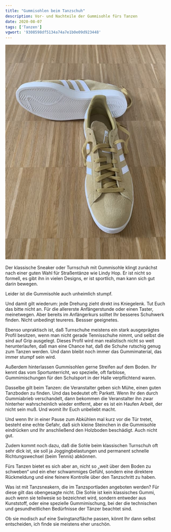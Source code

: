 ```yaml
---
title: "Gummisohlen beim Tanzschuh"
description: Vor- und Nachteile der Gummisohle fürs Tanzen
date: 2020-08-07
tags: ['Tanzen']
vgwort: '9308598df5134a74a7e1b0e09d923448'
---
```

![](IMG_6182.jpg)

Der klassische Sneaker oder Turnschuh mit Gummisohle klingt zunächst nach einer guten Wahl für Straßentänze wie Lindy Hop. Er ist nicht so formell, es gibt ihn in vielen Designs, er ist sportlich, man kann sich gut darin bewegen.

Leider ist die Gummisohle auch unheimlich stumpf.

Und damit gilt wiederum: jede Drehung zieht direkt ins Kniegelenk. Tut Euch das bitte nicht an. Für die allererste Anfängerstunde oder einen Taster, meinetwegen. Aber bereits im Anfängerkurs solltet Ihr besseres Schuhwerk finden. Nicht unbedingt teureres. Bessser geeignetes.

Ebenso unpraktisch ist, daß Turnschuhe meistens ein stark ausgeprägtes Profil besitzen, wenn man nicht gerade Tennisschuhe nimmt, und selbst die sind auf Grip ausgelegt. Dieses Profil wird man realistisch nicht so weit herunterlaufen, daß man eine Chance hat, daß die Schuhe rutschig genug zum Tanzen werden. Und dann bleibt noch immer das Gummimaterial, das immer stumpf sein wird.

Außerdem hinterlassen Gummisohlen gerne Streifen auf dem Boden. Ihr kennt das vom Sportunterricht, wo spezielle, oft farblose, Gummimischungen für den Schulsport in der Halle verpflichtend waren.

Dasselbe gilt beim Tanzen: die Veranstalter geben sich Mühe, einen guten Tanzboden zu finden. Und das bedeutet oft: Parkett. Wenn Ihr den durch Gummiabrieb verschandelt, dann bekommen die Veranstalter ihn zwar hinterher wahrscheinlich wieder entfernt, aber es ist ein Haufen Arbeit, der nicht sein muß. Und womit Ihr Euch unbeliebt macht.

Und wenn Ihr in einer Pause zum Abkühlen mal kurz vor die Tür tretet, besteht eine echte Gefahr, daß sich kleine Steinchen in die Gummisohle eindrücken und Ihr anschließend den Holzboden beschädigt. Auch nicht gut.

Zudem kommt noch dazu, daß die Sohle beim klassischen Turnschuh oft sehr dick ist, sie soll ja Joggingbelastungen und permanent schnelle Richtungswechsel (beim Tennis) abkönnen.

Fürs Tanzen bietet es sich aber an, nicht so „weit über dem Boden zu schweben“ und ein eher schwammiges Gefühl, sondern eine direktere Rückmeldung und eine feinere Kontrolle über den Tanzschritt zu haben.

Was ist mit Tanzsneakern, die im Tanzsportladen angeboten werden? Für diese gilt das obengesagte nicht. Die Sohle ist kein klassisches Gummi, auch wenn sie teilwesie so bezeichnet wird, sondern entweder aus Kunststoff, oder eine spezielle Gummimischung, bei der die technischen und gesundheitlichen Bedürfnisse der Tänzer beachtet sind.

Ob sie modisch auf eine Swingtanzfläche passen, könnt Ihr dann selbst entscheiden, ich finde sie meistens eher unschön.
